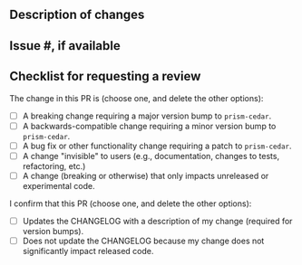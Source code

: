 ## Description of changes

## Issue #, if available

## Checklist for requesting a review

The change in this PR is (choose one, and delete the other options):

- [ ] A breaking change requiring a major version bump to `prism-cedar`.
- [ ] A backwards-compatible change requiring a minor version bump to `prism-cedar`.
- [ ] A bug fix or other functionality change requiring a patch to `prism-cedar`.
- [ ] A change "invisible" to users (e.g., documentation, changes to tests, refactoring, etc.)
- [ ] A change (breaking or otherwise) that only impacts unreleased or experimental code.

I confirm that this PR (choose one, and delete the other options):

- [ ] Updates the CHANGELOG with a description of my change (required for version bumps).
- [ ] Does not update the CHANGELOG because my change does not significantly impact released code.
